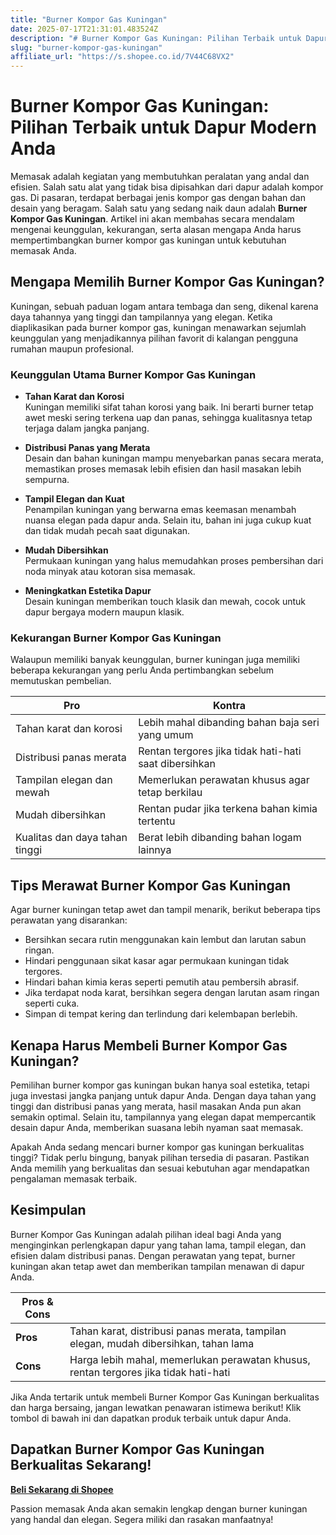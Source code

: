 ```yaml
---
title: "Burner Kompor Gas Kuningan"
date: 2025-07-17T21:31:01.483524Z
description: "# Burner Kompor Gas Kuningan: Pilihan Terbaik untuk Dapur Modern Anda..."
slug: "burner-kompor-gas-kuningan"
affiliate_url: "https://s.shopee.co.id/7V44C68VX2"
---
```

# Burner Kompor Gas Kuningan: Pilihan Terbaik untuk Dapur Modern Anda

Memasak adalah kegiatan yang membutuhkan peralatan yang andal dan efisien. Salah satu alat yang tidak bisa dipisahkan dari dapur adalah kompor gas. Di pasaran, terdapat berbagai jenis kompor gas dengan bahan dan desain yang beragam. Salah satu yang sedang naik daun adalah **Burner Kompor Gas Kuningan**. Artikel ini akan membahas secara mendalam mengenai keunggulan, kekurangan, serta alasan mengapa Anda harus mempertimbangkan burner kompor gas kuningan untuk kebutuhan memasak Anda.

## Mengapa Memilih Burner Kompor Gas Kuningan?

Kuningan, sebuah paduan logam antara tembaga dan seng, dikenal karena daya tahannya yang tinggi dan tampilannya yang elegan. Ketika diaplikasikan pada burner kompor gas, kuningan menawarkan sejumlah keunggulan yang menjadikannya pilihan favorit di kalangan pengguna rumahan maupun profesional.

### Keunggulan Utama Burner Kompor Gas Kuningan

- **Tahan Karat dan Korosi**  
  Kuningan memiliki sifat tahan korosi yang baik. Ini berarti burner tetap awet meski sering terkena uap dan panas, sehingga kualitasnya tetap terjaga dalam jangka panjang.

- **Distribusi Panas yang Merata**  
  Desain dan bahan kuningan mampu menyebarkan panas secara merata, memastikan proses memasak lebih efisien dan hasil masakan lebih sempurna.

- **Tampil Elegan dan Kuat**  
  Penampilan kuningan yang berwarna emas keemasan menambah nuansa elegan pada dapur anda. Selain itu, bahan ini juga cukup kuat dan tidak mudah pecah saat digunakan.

- **Mudah Dibersihkan**  
  Permukaan kuningan yang halus memudahkan proses pembersihan dari noda minyak atau kotoran sisa memasak.

- **Meningkatkan Estetika Dapur**  
  Desain kuningan memberikan touch klasik dan mewah, cocok untuk dapur bergaya modern maupun klasik.

### Kekurangan Burner Kompor Gas Kuningan

Walaupun memiliki banyak keunggulan, burner kuningan juga memiliki beberapa kekurangan yang perlu Anda pertimbangkan sebelum memutuskan pembelian.

| **Pro**                                              | **Kontra**                                              |
|--------------------------------------------------------|----------------------------------------------------------|
| Tahan karat dan korosi                               | Lebih mahal dibanding bahan baja seri yang umum       |
| Distribusi panas merata                              | Rentan tergores jika tidak hati-hati saat dibersihkan|
| Tampilan elegan dan mewah                            | Memerlukan perawatan khusus agar tetap berkilau    |
| Mudah dibersihkan                                    | Rentan pudar jika terkena bahan kimia tertentu       |
| Kualitas dan daya tahan tinggi                        | Berat lebih dibanding bahan logam lainnya           |

## Tips Merawat Burner Kompor Gas Kuningan

Agar burner kuningan tetap awet dan tampil menarik, berikut beberapa tips perawatan yang disarankan:

- Bersihkan secara rutin menggunakan kain lembut dan larutan sabun ringan.
- Hindari penggunaan sikat kasar agar permukaan kuningan tidak tergores.
- Hindari bahan kimia keras seperti pemutih atau pembersih abrasif.
- Jika terdapat noda karat, bersihkan segera dengan larutan asam ringan seperti cuka.
- Simpan di tempat kering dan terlindung dari kelembapan berlebih.

## Kenapa Harus Membeli Burner Kompor Gas Kuningan?

Pemilihan burner kompor gas kuningan bukan hanya soal estetika, tetapi juga investasi jangka panjang untuk dapur Anda. Dengan daya tahan yang tinggi dan distribusi panas yang merata, hasil masakan Anda pun akan semakin optimal. Selain itu, tampilannya yang elegan dapat mempercantik desain dapur Anda, memberikan suasana lebih nyaman saat memasak.

Apakah Anda sedang mencari burner kompor gas kuningan berkualitas tinggi? Tidak perlu bingung, banyak pilihan tersedia di pasaran. Pastikan Anda memilih yang berkualitas dan sesuai kebutuhan agar mendapatkan pengalaman memasak terbaik.

## Kesimpulan

Burner Kompor Gas Kuningan adalah pilihan ideal bagi Anda yang menginginkan perlengkapan dapur yang tahan lama, tampil elegan, dan efisien dalam distribusi panas. Dengan perawatan yang tepat, burner kuningan akan tetap awet dan memberikan tampilan menawan di dapur Anda.

| **Pros & Cons** | |
|----------------|------------------|
| **Pros** | Tahan karat, distribusi panas merata, tampilan elegan, mudah dibersihkan, tahan lama |
| **Cons** | Harga lebih mahal, memerlukan perawatan khusus, rentan tergores jika tidak hati-hati |

Jika Anda tertarik untuk membeli Burner Kompor Gas Kuningan berkualitas dan harga bersaing, jangan lewatkan penawaran istimewa berikut! Klik tombol di bawah ini dan dapatkan produk terbaik untuk dapur Anda.

## Dapatkan Burner Kompor Gas Kuningan Berkualitas Sekarang!

[**Beli Sekarang di Shopee**](https://s.shopee.co.id/7V44C68VX2)

Passion memasak Anda akan semakin lengkap dengan burner kuningan yang handal dan elegan. Segera miliki dan rasakan manfaatnya!
